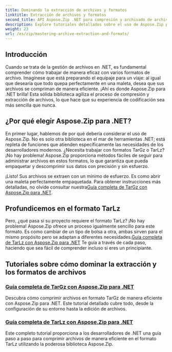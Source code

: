 ```yaml
---
title: Dominando la extracción de archivos y formatos
linktitle: Extracción de archivos y formatos
second_title: API Aspose.Zip .NET para compresión y archivado de archivos
description: Explore tutoriales detallados sobre el uso de Aspose.Zip para .NET para dominar formatos de extracción y compresión de archivos como TarGz y TarLz.
weight: 23
url: /es/zip/mastering-archive-extraction-and-formats/
---
```

## Introducción

Cuando se trata de la gestión de archivos en .NET, es fundamental comprender cómo trabajar de manera eficaz con varios formatos de archivo. Imagínese que está preparando el equipaje para un viaje: al igual que desearía que todo quepa perfectamente en una maleta, desea que sus archivos se compriman de manera eficiente. ¡Ahí es donde Aspose.Zip para .NET brilla! Esta sólida biblioteca agiliza el proceso de compresión y extracción de archivos, lo que hace que su experiencia de codificación sea más sencilla que nunca.

## ¿Por qué elegir Aspose.Zip para .NET?

En primer lugar, hablemos de por qué debería considerar el uso de Aspose.Zip. No es solo otra biblioteca en el mar de herramientas .NET; está repleta de funciones que atienden específicamente las necesidades de los desarrolladores modernos. ¿Necesita trabajar con formatos TarGz o TarLz? ¡No hay problema! Aspose.Zip proporciona métodos fáciles de seguir para administrar archivos en estos formatos, lo que garantiza que pueda empaquetar y descomprimir sus datos con precisión y sin esfuerzo.

¡Listo! Sus archivos se extraen con un mínimo de esfuerzo. Es como abrir una maleta perfectamente empaquetada. Para obtener instrucciones más detalladas, no olvide consultar nuestra[Guía completa de TarGz con Aspose.Zip para .NET](./comprehensive-guide-to-tar-gz/). 

## Profundicemos en el formato TarLz

 Pero, ¿qué pasa si su proyecto requiere el formato TarLz? ¡No hay problema! Aspose.Zip ofrece un proceso igualmente sencillo para este formato. Es como cambiar de un tipo de bolsa a otra, ambas sirven para el mismo propósito pero se adaptan a diferentes necesidades.[Guía completa de TarLz con Aspose.Zip para .NET](./comprehensive-guide-to-tar-lz/) Te guía a través de cada paso, haciendo que sea fácil de comprender incluso si eres un principiante.

## Tutoriales sobre cómo dominar la extracción y los formatos de archivos
### [Guía completa de TarGz con Aspose.Zip para .NET](./comprehensive-guide-to-tar-gz/)
Descubra cómo comprimir archivos en formato TarGz de manera eficiente con Aspose.Zip para .NET. Este tutorial detallado cubre todo, desde la configuración de su entorno hasta la edición de archivos.
### [Guía completa de TarLz con Aspose.Zip para .NET](./comprehensive-guide-to-tar-lz/)
Este completo tutorial proporciona a los desarrolladores de .NET una guía paso a paso para comprimir archivos de manera eficiente en el formato TarLz utilizando la poderosa biblioteca Aspose.Zip.